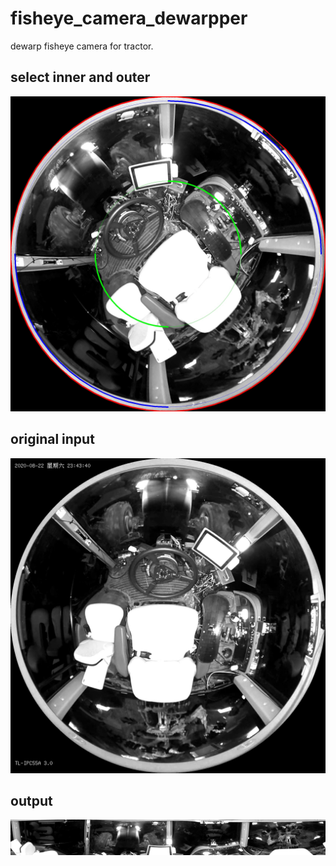 # fisheye_camera_dewarpper
dewarp fisheye camera for tractor.

## select inner and outer
![screenshot](https://github.com/hahakid/fisheye_camera_dewarpper/blob/main/1.jpg)


## original input
![screenshot](https://github.com/hahakid/fisheye_camera_dewarpper/blob/main/000000.jpg)


## output
![screenshot](https://github.com/hahakid/fisheye_camera_dewarpper/blob/main/000000_w.jpg)
